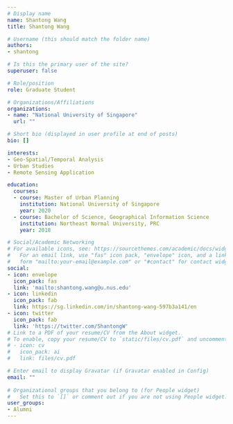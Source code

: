 ```yaml
---
# Display name
name: Shantong Wang
title: Shantong Wang

# Username (this should match the folder name)
authors:
- shantong

# Is this the primary user of the site?
superuser: false

# Role/position
role: Graduate Student

# Organizations/Affiliations
organizations:
- name: "National University of Singapore"
  url: ""

# Short bio (displayed in user profile at end of posts)
bio: []

interests:
- Geo-Spatial/Temporal Analysis
- Urban Studies
- Remote Sensing Application

education:
  courses:
  - course: Master of Urban Planning
    institution: National University of Singapore
    year: 2020
  - course: Bachelor of Science, Geographical Information Science
    institution: Northeast Normal University, PRC
    year: 2018

# Social/Academic Networking
# For available icons, see: https://sourcethemes.com/academic/docs/widgets/#icons
#   For an email link, use "fas" icon pack, "envelope" icon, and a link in the
#   form "mailto:your-email@example.com" or "#contact" for contact widget.
social:
- icon: envelope
  icon_pack: fas
  link: 'mailto:shantong.wang@u.nus.edu'
- icon: linkedin
  icon_pack: fab
  link: https://sg.linkedin.com/in/shantong-wang-597b3a141/en
- icon: twitter
  icon_pack: fab
  link: 'https://twitter.com/ShantongW'
# Link to a PDF of your resume/CV from the About widget.
# To enable, copy your resume/CV to `static/files/cv.pdf` and uncomment the lines below.  
# - icon: cv
#   icon_pack: ai
#   link: files/cv.pdf

# Enter email to display Gravatar (if Gravatar enabled in Config)
email: ""
  
# Organizational groups that you belong to (for People widget)
#   Set this to `[]` or comment out if you are not using People widget.  
user_groups:
- Alumni
---
```

